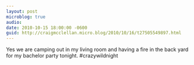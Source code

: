 ```yaml
---
layout: post
microblog: true
audio: 
date: 2010-10-15 18:00:00 -0600
guid: http://craigmcclellan.micro.blog/2010/10/16/t27505549897.html
---
```

Yes we are camping out in my living room and having a fire in the back yard for my bachelor party tonight.  #crazywildnight
